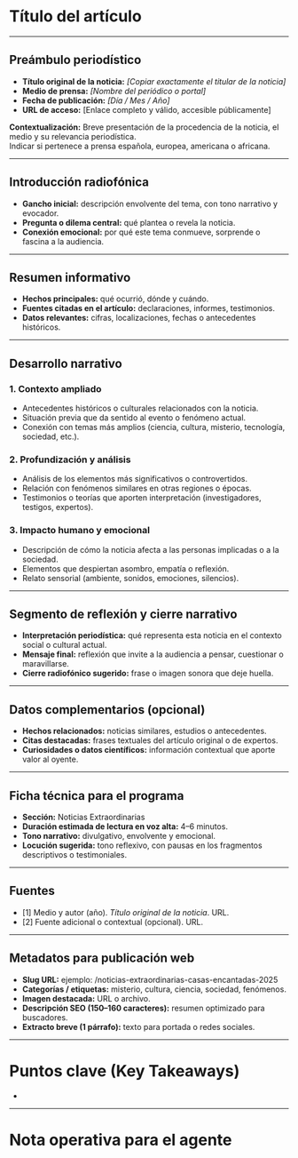 <!-- ============================================================= -->
<!-- PLANTILLA DE RESUMEN PERIODÍSTICO EXTENSO PARA RADIO           -->
<!-- SECCIÓN: "NOTICIAS EXTRAORDINARIAS"                           -->
<!-- Basada en fuentes periodísticas abiertas y verificables       -->
<!-- ============================================================= -->

# Título del artículo
<!-- Instrucción: Título narrativo y atractivo del guion para la sección. Ejemplo: "Cuando las paredes hablan: el misterio de las casas encantadas vuelve a los titulares". -->

---

## Preámbulo periodístico
- **Título original de la noticia:** *[Copiar exactamente el titular de la noticia]*  
- **Medio de prensa:** *[Nombre del periódico o portal]*  
- **Fecha de publicación:** *[Día / Mes / Año]*  
- **URL de acceso:** [Enlace completo y válido, accesible públicamente]  

**Contextualización:**
Breve presentación de la procedencia de la noticia, el medio y su relevancia periodística.  
Indicar si pertenece a prensa española, europea, americana o africana.  
<!-- Instrucción: Este bloque debe servir de introducción y credencial periodística de la fuente. -->

---

## Introducción radiofónica
- **Gancho inicial:** descripción envolvente del tema, con tono narrativo y evocador.  
- **Pregunta o dilema central:** qué plantea o revela la noticia.  
- **Conexión emocional:** por qué este tema conmueve, sorprende o fascina a la audiencia.  
<!-- Instrucción: Redactar 2–3 párrafos que capten la atención del oyente y sitúen la historia en un contexto amplio. -->

---

## Resumen informativo
- **Hechos principales:** qué ocurrió, dónde y cuándo.  
- **Fuentes citadas en el artículo:** declaraciones, informes, testimonios.  
- **Datos relevantes:** cifras, localizaciones, fechas o antecedentes históricos.  
<!-- Instrucción: Resumir fielmente el contenido de la noticia sin perder precisión factual. -->

---

## Desarrollo narrativo
### 1. Contexto ampliado
- Antecedentes históricos o culturales relacionados con la noticia.  
- Situación previa que da sentido al evento o fenómeno actual.  
- Conexión con temas más amplios (ciencia, cultura, misterio, tecnología, sociedad, etc.).  
<!-- Instrucción: Aquí se enriquece la noticia con referencias o información adicional de otras fuentes abiertas, manteniendo coherencia temática. -->

### 2. Profundización y análisis
- Análisis de los elementos más significativos o controvertidos.  
- Relación con fenómenos similares en otras regiones o épocas.  
- Testimonios o teorías que aporten interpretación (investigadores, testigos, expertos).  
<!-- Instrucción: Expandir la noticia con razonamiento y perspectiva. -->

### 3. Impacto humano y emocional
- Descripción de cómo la noticia afecta a las personas implicadas o a la sociedad.  
- Elementos que despiertan asombro, empatía o reflexión.  
- Relato sensorial (ambiente, sonidos, emociones, silencios).  
<!-- Instrucción: Este bloque busca generar impacto radiofónico, conectando con la sensibilidad de la audiencia. -->

---

## Segmento de reflexión y cierre narrativo
- **Interpretación periodística:** qué representa esta noticia en el contexto social o cultural actual.  
- **Mensaje final:** reflexión que invite a la audiencia a pensar, cuestionar o maravillarse.  
- **Cierre radiofónico sugerido:** frase o imagen sonora que deje huella.  
<!-- Instrucción: Redactar con estilo literario, emotivo y elegante, pensado para narración oral. -->

---

## Datos complementarios (opcional)
- **Hechos relacionados:** noticias similares, estudios o antecedentes.  
- **Citas destacadas:** frases textuales del artículo original o de expertos.  
- **Curiosidades o datos científicos:** información contextual que aporte valor al oyente.  
<!-- Instrucción: Este bloque puede emplearse como parte del desarrollo o en cápsulas breves intercaladas. -->

---

## Ficha técnica para el programa
- **Sección:** Noticias Extraordinarias  
- **Duración estimada de lectura en voz alta:** 4–6 minutos.  
- **Tono narrativo:** divulgativo, envolvente y emocional.  
- **Locución sugerida:** tono reflexivo, con pausas en los fragmentos descriptivos o testimoniales.  
<!-- Instrucción: Ayuda a adaptar el texto a formato radiofónico. -->

---

## Fuentes
- [1] Medio y autor (año). *Título original de la noticia*. URL.  
- [2] Fuente adicional o contextual (opcional). URL.  
<!-- Instrucción: Incluir siempre al menos una fuente primaria válida y accesible. -->

---

## Metadatos para publicación web
- **Slug URL:** ejemplo: /noticias-extraordinarias-casas-encantadas-2025  
- **Categorías / etiquetas:** misterio, cultura, ciencia, sociedad, fenómenos.  
- **Imagen destacada:** URL o archivo.  
- **Descripción SEO (150–160 caracteres):** resumen optimizado para buscadores.  
- **Extracto breve (1 párrafo):** texto para portada o redes sociales.  
<!-- Instrucción: Completar estos campos para versión web del guion. -->

---

# Puntos clave (Key Takeaways)
- <!-- Instrucción: Redactar 3–5 viñetas con las ideas esenciales o emociones que deja la noticia. -->

---

# Nota operativa para el agente
<!--
1) Buscar noticias reales, actuales y de libre acceso sobre el tema indicado (sin muro de pago ni registro).
2) Citar siempre: título, medio, fecha y URL válidos.
3) Seleccionar el artículo más completo y fiable de entre los encontrados.
4) Redactar un guion extenso, narrativo y reflexivo, apto para ser leído en radio (4–6 minutos de duración).
5) Integrar análisis, contexto y emoción sin alterar los hechos.
6) Mantener formato Markdown/HTML con metadatos SEO listos para publicación o archivo del programa.
-->
